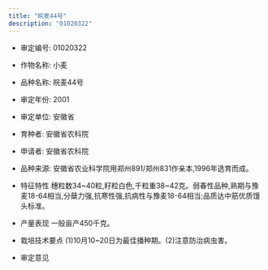 ```yaml
---
title: "皖麦44号"
description: "01020322"
---
```

* 审定编号:  01020322

*  作物名称:  小麦

*  品种名称:  皖麦44号

*  审定年份:  2001

*  审定单位:  安徽省

* 育种者:  安徽省农科院

*  申请者:  安徽省农科院

*  品种来源:  安徽省农业科学院用郑州891/郑州831作亲本,1996年选育而成。

*  特征特性
穗粒数34~40粒,籽粒白色,千粒重38~42克。弱春性品种,熟期与豫麦18-64相当,分蘖力强,抗寒性强,抗病性与豫麦18-64相当;品质达中筋优质馒头标准。

*  产量表现
一般亩产450千克。

*  栽培技术要点
(1)10月10~20日为最佳播种期。(2)注意防治病虫害。

*  审定意见

